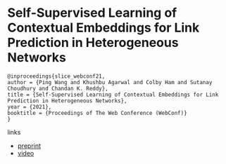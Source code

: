 # Self-Supervised Learning of Contextual Embeddings for Link Prediction in Heterogeneous Networks

```
@inproceedings{slice_webconf21,
author = {Ping Wang and Khushbu Agarwal and Colby Ham and Sutanay Choudhury and Chandan K. Reddy},
title = {Self-Supervised Learning of Contextual Embeddings for Link Prediction in Heterogeneous Networks},
year = {2021},
booktitle = {Proceedings of The Web Conference (WebConf)}
}
```

links
- [preprint](https://people.cs.vt.edu/~reddy/papers/WWW21.pdf)
- [video](https://www.youtube.com/watch?v=GCor4EqOtak)